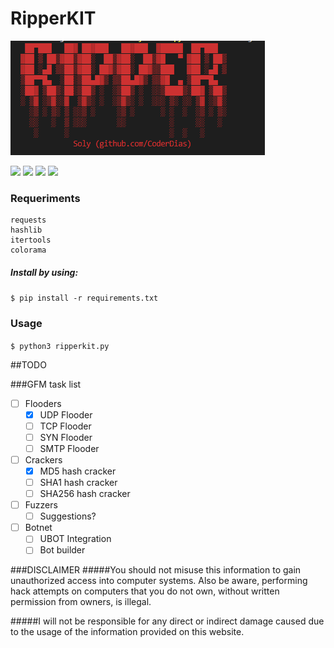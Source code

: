 # RipperKIT

![](https://github.com/CoderDias/RipperKit/raw/main/images/header.PNG)

![](https://img.shields.io/github/issues/CoderDias/RipperKit?style=plastic) ![](https://img.shields.io/github/forks/CoderDias/RipperKit?style=plastic) ![](https://img.shields.io/github/stars/CoderDias/RipperKit?style=plastic) ![](https://img.shields.io/github/license/CoderDias/RipperKit?style=plastic)

### Requeriments
```
requests
hashlib 
itertools 
colorama
```
##### Install by using:
`$ pip install -r requirements.txt`

### Usage
`$ python3 ripperkit.py`

##TODO

###GFM task list

- [ ] Flooders
    - [x] UDP Flooder
    - [ ] TCP Flooder
    - [ ] SYN Flooder
    - [ ] SMTP Flooder
- [ ] Crackers
    - [x] MD5 hash cracker
    - [ ] SHA1 hash cracker
    - [ ] SHA256 hash cracker
- [ ] Fuzzers
    - [ ] Suggestions?
- [ ] Botnet
    - [ ] UBOT Integration
    - [ ] Bot builder

###DISCLAIMER
#####You should not misuse this information to gain unauthorized access into computer systems. Also be aware, performing hack attempts on computers that you do not own, without written permission from owners, is illegal.

#####I will not be responsible for any direct or indirect damage caused due to the usage of the information provided on this website.
